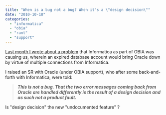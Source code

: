 ```yaml
---
title: "When is a bug not a bug? When it's a \"design decision\""
date: "2010-10-18"
categories: 
  - "informatica"
  - "obia"
  - "rant"
  - "support"
---
```


[Last month I wrote about a problem](/2010/09/02/misbehaving-informatica-kills-oracle/) that Informatica as part of OBIA was causing us, wherein an expired database account would bring Oracle down by virtue of multiple connections from Informatica.

I raised an SR with Oracle (under OBIA support), who after some back-and-forth with Informatica, were told:

> _**This is not a bug. That the two error messages coming back from Oracle are handled differently is the result of a design decision and as such not a product fault.**_

Is "design decision" the new "undocumented feature" ?
